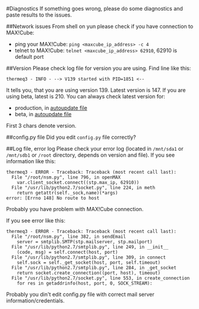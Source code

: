 #Diagnostics
If something goes wrong, please do some diagnostics and paste results to the issues.

##Network issues
From shell on yun please check if you have connection to MAX!Cube:
* ping your MAX!Cube: `ping <maxcube_ip_address> -c 4`
* telnet to MAX!Cube: `telnet <maxcube_ip_address> 62910`, 62910 is default port 

##Version
Please check log file for version you are using. Find line like this:
```
thermeq3 - INFO - --> V139 started with PID=1851 <--
```
It tells you, that you are using version 139.
Latest version is 147.
If you are using beta, latest is 210.
You can always check latest version for:
* production, in [autoupdate file](https://github.com/autopower/thermeq3/blob/master/install/autoupdate.data)
* beta, in [autoupdate file](https://github.com/autopower/thermeq3/blob/master/install/beta/autoupdate.data)

First 3 chars denote version. 

##config.py file
Did you edit `config.py` file correctly?

##Log file, error log
Please check your error log (located in `/mnt/sda1` or `/mnt/sdb1` or `/root` directory, depends on version and file).
If you see information like this:
```
thermeq3 - ERROR - Traceback: Traceback (most recent call last):
  File "/root/nsm.py", line 796, in openMAX
    var.client_socket.connect((stp.max_ip, 62910))
  File "/usr/lib/python2.7/socket.py", line 224, in meth
    return getattr(self._sock,name)(*args)
error: [Errno 148] No route to host
```
Probably you have problem with MAX!Cube connection.

If you see error like this:
```
thermeq3 - ERROR - Traceback: Traceback (most recent call last):
  File "/root/nsm.py", line 382, in sendEmail
    server = smtplib.SMTP(stp.mailserver, stp.mailport)
  File "/usr/lib/python2.7/smtplib.py", line 249, in __init__
    (code, msg) = self.connect(host, port)
  File "/usr/lib/python2.7/smtplib.py", line 309, in connect
    self.sock = self._get_socket(host, port, self.timeout)
  File "/usr/lib/python2.7/smtplib.py", line 284, in _get_socket
    return socket.create_connection((port, host), timeout)
  File "/usr/lib/python2.7/socket.py", line 553, in create_connection
    for res in getaddrinfo(host, port, 0, SOCK_STREAM):
```
Probably you din't edit config.py file with correct mail server information/credentials.
